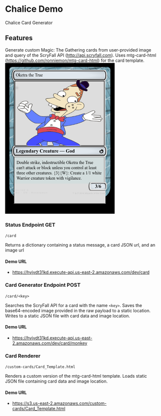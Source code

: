# Chalice Demo
Chalice Card Generator
## Features
Generate custom Magic: The Gathering cards from user-provided image and query of the ScryFall API (http://api.scryfall.com). Uses mtg-card-html (https://github.com/ronniemon/mtg-card-html) for the card template.
![gabbo](gabbo_card.png)

### Status Endpoint GET
`/card`

Returns a dictionary containing a status message, a card JSON url, and an image url
#### Demo URL
* https://hvjvdt31kd.execute-api.us-east-2.amazonaws.com/dev/card

### Card Generator Endpoint POST
`/card/<key>`

Searches the ScryFall API for a card with the name `<key>`. Saves the base64-encoded image provided in the raw payload to a static location. Writes to a static JSON file with card data and image location.
#### Demo URL
* https://hvjvdt31kd.execute-api.us-east-2.amazonaws.com/dev/card/monkey

### Card Renderer
`/custom-cards/Card_Template.html`

Renders a custom version of the mtg-card-html template. Loads static JSON file containing card data and image location.
#### Demo URL
* https://s3.us-east-2.amazonaws.com/custom-cards/Card_Template.html
